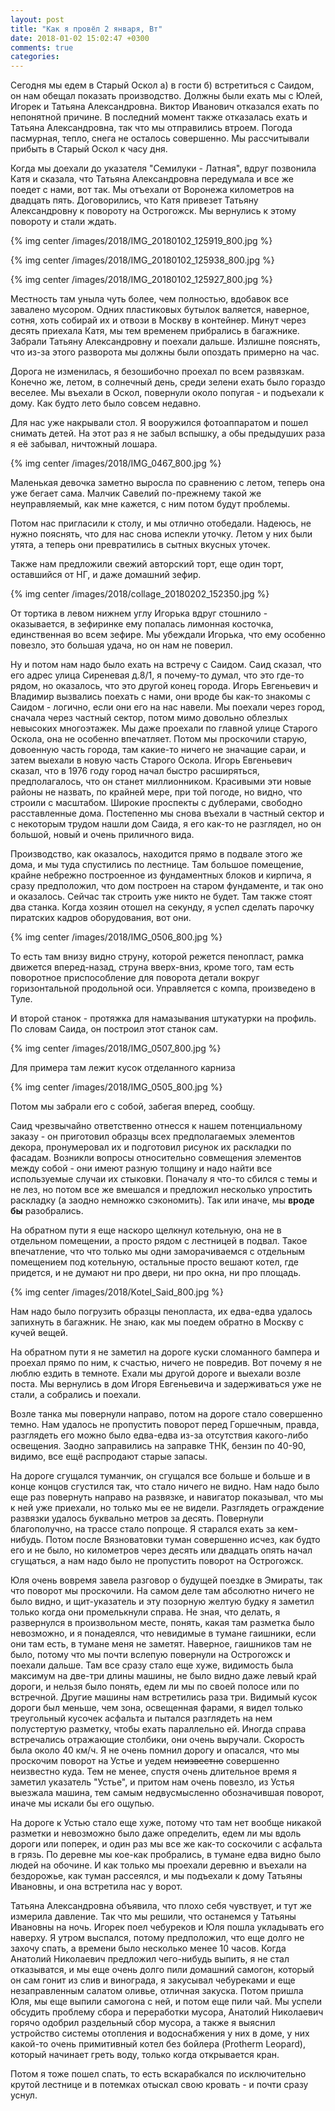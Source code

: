 ```yaml
---
layout: post
title: "Как я провёл 2 января, Вт"
date: 2018-01-02 15:02:47 +0300
comments: true
categories: 
---
```

Сегодня мы едем в Старый Оскол а) в гости б) встретиться с Саидом, он нам обещал показать производство. Должны были ехать мы с Юлей, Игорек и Татьяна Александровна. Виктор Иванович отказался ехать по непонятной причине. В последний момент также отказалась ехать и Татьяна Александровна, так что мы отправились втроем. Погода пасмурная, тепло, снега не осталось совершенно. Мы рассчитывали прибыть в Старый Оскол к часу дня.

Когда мы доехали до указателя "Семилуки - Латная", вдруг позвонила Катя и сказала, что Татьяна Александровна передумала и все же поедет с нами, вот так. Мы отъехали от Воронежа километров на двадцать пять. Договорились, что Катя привезет Татьяну Александровну к повороту на Острогожск. Мы вернулись к этому повороту и стали ждать.

{% img center /images/2018/IMG_20180102_125919_800.jpg %}

{% img center /images/2018/IMG_20180102_125938_800.jpg %}

{% img center /images/2018/IMG_20180102_125927_800.jpg %}

Местность там уныла чуть более, чем полностью, вдобавок все завалено мусором. Одних пластиковых бутылок валяется, наверное, сотня, хоть собирай их и отвози в Москву в контейнер. Минут через десять приехала Катя, мы тем временем прибрались в багажнике. Забрали Татьяну Александровну и поехали дальше. Излишне пояснять, что из-за этого разворота мы должны были опоздать примерно на час. 

Дорога не изменилась, я безошибочно проехал по всем развязкам. Конечно же, летом, в солнечный день, среди зелени ехать было гораздо веселее. Мы въехали в Оскол, повернули около попугая - и подъехали к дому. Как будто лето было совсем недавно. 

Для нас уже накрывали стол. Я вооружился фотоаппаратом и пошел снимать детей. На этот раз я не забыл вспышку, а обы предыдуших раза я её забывал, ничтожный лошара.

{% img center /images/2018/IMG_0467_800.jpg %}

Маленькая девочка заметно выросла по сравнению с летом, теперь она уже бегает сама. Малчик Савелий по-прежнему такой же неуправляемый, как мне кажется, с ним потом будут проблемы.

Потом нас пригласили к столу, и мы отлично отобедали. Надеюсь, не нужно пояснять, что для нас снова испекли уточку. Летом у них были утята, а теперь они превратились в сытных вкусных уточек.

Также нам предложили свежий авторский торт, еще один торт, оставшийся от НГ, и даже домашний зефир.

{% img center /images/2018/collage_20180202_152350.jpg %}

От тортика в левом нижнем углу Игорька вдруг стошнило - оказывается, в зефиринке ему попалась лимонная косточка, единственная во всем зефире. Мы убеждали Игорька, что ему особенно повезло, это большая удача, но он нам не поверил.

Ну и потом нам надо было ехать на встречу с Саидом. Саид сказал, что его адрес улица Сиреневая д.8/1, я почему-то думал, что это где-то рядом, но оказалось, что это другой конец города. Игорь Евгеньевич и Владимир вызвались поехать с нами, они вроде бы как-то знакомы с Саидом - логично, если они его на нас навели. Мы поехали через город, сначала через частный сектор, потом мимо довольно облезлых невысоких многоэтажек. Мы даже проехали по главной улице Старого Оскола, она не особенно впечатляет. Потом мы проскочили старую, довоенную часть города, там какие-то ничего не значащие сараи, и затем выехали в новую часть Старого Оскола. Игорь Евгеньевич сказал, что в 1976 году город начал быстро расширяться, предполагалось, что он станет миллионником. Красивыми эти новые районы не назвать, по крайней мере, при той погоде, но видно, что строили с масштабом. Широкие проспекты с дублерами, свободно расставленные дома. Постепенно мы снова въехали в частный сектор и с некоторым трудом нашли дом Саида, я его как-то не разглядел, но он большой, новый и очень приличного вида.

Производство, как оказалось, находится прямо в подвале этого же дома, и мы туда спустились по лестнице. Там большое помещение, крайне небрежно построенное из фундаментных блоков и кирпича, я сразу предположил, что дом построен на старом фундаменте, и так оно и оказалось. Сейчас так строить уже никто не будет. Там также стоят два станка. Когда хозяин отошел на секунду, я успел сделать парочку пиратских кадров оборудования, вот они.

{% img center /images/2018/IMG_0506_800.jpg %}

То есть там внизу видно струну, которой режется пенопласт, рамка движется вперед-назад, струна вверх-вниз, кроме того, там есть поворотное приспособление для поворота детали вокруг горизонтальной продольной оси. Управляется с компа, произведено в Туле.

И второй станок - протяжка для намазывания штукатурки на профиль. По словам Саида, он построил этот станок сам.

{% img center /images/2018/IMG_0507_800.jpg %}

Для примера там лежит кусок отделанного карниза

{% img center /images/2018/IMG_0505_800.jpg %}

Потом мы забрали его с собой, забегая вперед, сообщу.

Саид чрезвычайно ответственно отнесся к нашем потенциальному заказу - он приготовил образцы всех предполагаемых элементов декора, пронумеровал их и подготовил рисунок их раскладки по фасадам. Возникли вопросы относительно совмещения элементов между собой - они имеют разную толщину и надо найти все используемые случаи их стыковки. Поначалу я что-то сбился с темы и не лез, но потом все же вмешался и предложил несколько упростить раскладку (а заодно немножко сэкономить). Так или иначе, мы **вроде бы** разобрались. 

На обратном пути я еще наскоро щелкнул котельную, она не в отдельном помещении, а просто рядом с лестницей в подвал. Такое впечатление, что что только мы одни заморачиваемся с отдельным помещением под котельную, остальные просто вешают котел, где придется, и не думают ни про двери, ни про окна, ни про площадь. 

{% img center /images/2018/Kotel_Said_800.jpg %}

Нам надо было погрузить образцы пенопласта, их едва-едва удалось запихнуть в багажник. Не знаю, как мы поедем обратно в Москву с кучей вещей.

На обратном пути я не заметил на дороге куски сломанного бампера и проехал прямо по ним, к счастью, ничего не повредив. Вот почему я не люблю ездить в темноте. Ехали мы другой дороге и выехали возле поста. Мы вернулись в дом Игоря Евгеньевича и задерживаться уже не стали, а собрались и поехали.

Возле танка мы повернули направо, потом на дороге стало совершенно темно. Нам удалось не пропустить поворот перед Горшечным, правда, разглядеть его можно было едва-едва из-за отсутствия какого-либо освещения. Заодно заправились на заправке ТНК, бензин по 40-90, видимо, все ещё распродают старые запасы.

На дороге сгущался туманчик, он сгущался все больше и больше и в конце концов сгустился так, что стало ничего не видно. Нам надо было еще раз повернуть направо на развязке, и навигатор показывал, что мы к ней уже приехали, но только мы ее не видели. Разглядеть ограждение развязки удалось буквально метров за десять. Повернули благополучно, на трассе стало попроще. Я старался ехать за кем-нибудь. Потом после Вязноватовки туман совершенно исчез, как будто его и не было, но километров через десять или двадцать опять начал сгущаться, а нам надо было не пропустить поворот на Острогожск.

Юля очень вовремя завела разговор о будущей поездке в Эмираты, так что поворот мы проскочили. На самом деле там абсолютно ничего не было видно, и щит-указатель и эту позорную желтую будку я заметил только когда они промелькнули справа. Не зная, что делать, я развернулся в произвольном месте, понять, какая там разметка было невозможно, и я понадеялся, что невидимые в тумане гаишники, если они там есть, в тумане меня не заметят. Наверное, гаишников там не было, потому что мы почти вслепую повернули на Острогожск и поехали дальше. Там все сразу стало еще хуже, видимость была максимум на две-три длины машины, не было видно даже левый край дороги, и нельзя было понять, едем ли мы по своей полосе или по встречной. Другие машины нам встретились раза три. Видимый кусок дороги был меньше, чем зона, освещенная фарами, я видел только треугольный кусочек асфальта и пытался разглядеть на нем полустертую разметку, чтобы ехать параллельно ей. Иногда справа встречались отражающие столбики, они очень выручали. Скорость была около 40 км/ч. Я не очень помнил дорогу и опасался, что мы проскочим поворот на Устье и уедем ~~неизвестно~~ совершенно неизвестно куда. Тем не менее, спустя очень длительное время я заметил указатель "Устье", и притом нам очень повезло, из Устья выезжала машина, тем самым недвусмысленно обозначившая поворот, иначе мы искали бы его ощупью.

На дороге к Устью стало еще хуже, потому что там нет вообще никакой разметки и невозможно было даже определить, едем ли мы вдоль дороги или поперек, и один раз мы все же как-то соскочили с асфальта в грязь. По деревне мы кое-как пробрались, в тумане едва видно было людей на обочине. И как только мы проехали деревню и въехали на бездорожье, как туман рассеялся, и мы подъехали к дому Татьяны Ивановны, и она встретила нас у ворот.

Татьяна Александровна объявила, что плохо себя чувствует, и тут же измерила давление. Так что мы решили, что останемся у Татьяны Ивановны на ночь. Игорек поел чебуреков и Юля пошла укладывать его наверху. Я утром выспался, потому предположил, что еще долго не захочу спать, а времени было несколько менее 10 часов. Когда Анатолий Николаевич предложил чего-нибудь выпить, я не стал отказыватся, и мы еще очень долго пили домашний самогон, который он сам гонит из слив и винограда, я закусывал чебуреками и еще незаправленным салатом оливье, отличная закуска. Потом пришла Юля, мы еще выпили самогона с ней, и потом еще пили чай. Мы успели обсудить проблему сбора и переработки мусора, Анатолий Николаевич горячо одобрил раздельный сбор мусора, а также я выяснил устройство системы отопления и водоснабжения у них в доме, у них какой-то очень примитивный котел без бойлера (Protherm Leopard), который начинает греть воду, только когда открывается кран.

Потом я тоже пошел спать, то есть вскарабкался по исключительно крутой лестнице и в потемках отыскал свою кровать - и почти сразу уснул.